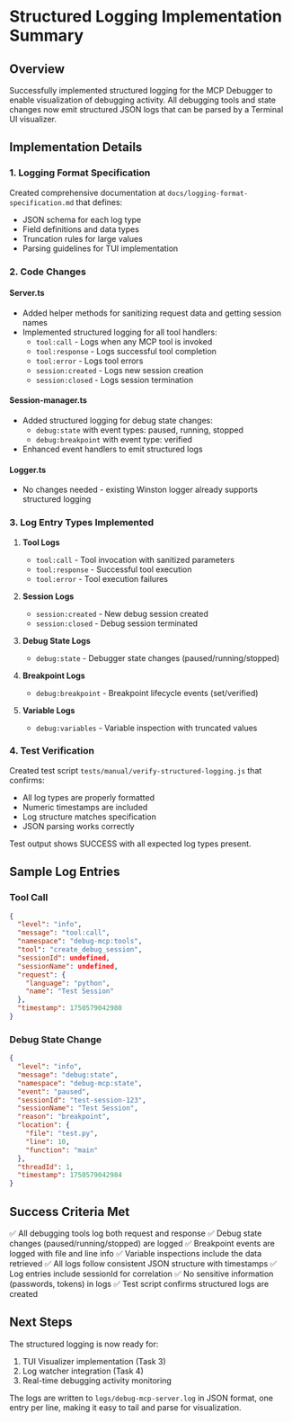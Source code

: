# Structured Logging Implementation Summary

## Overview

Successfully implemented structured logging for the MCP Debugger to enable visualization of debugging activity. All debugging tools and state changes now emit structured JSON logs that can be parsed by a Terminal UI visualizer.

## Implementation Details

### 1. Logging Format Specification
Created comprehensive documentation at `docs/logging-format-specification.md` that defines:
- JSON schema for each log type
- Field definitions and data types
- Truncation rules for large values
- Parsing guidelines for TUI implementation

### 2. Code Changes

#### Server.ts
- Added helper methods for sanitizing request data and getting session names
- Implemented structured logging for all tool handlers:
  - `tool:call` - Logs when any MCP tool is invoked
  - `tool:response` - Logs successful tool completion
  - `tool:error` - Logs tool errors
  - `session:created` - Logs new session creation
  - `session:closed` - Logs session termination

#### Session-manager.ts
- Added structured logging for debug state changes:
  - `debug:state` with event types: paused, running, stopped
  - `debug:breakpoint` with event type: verified
- Enhanced event handlers to emit structured logs

#### Logger.ts
- No changes needed - existing Winston logger already supports structured logging

### 3. Log Entry Types Implemented

1. **Tool Logs**
   - `tool:call` - Tool invocation with sanitized parameters
   - `tool:response` - Successful tool execution
   - `tool:error` - Tool execution failures

2. **Session Logs**
   - `session:created` - New debug session created
   - `session:closed` - Debug session terminated

3. **Debug State Logs**
   - `debug:state` - Debugger state changes (paused/running/stopped)

4. **Breakpoint Logs**
   - `debug:breakpoint` - Breakpoint lifecycle events (set/verified)

5. **Variable Logs**
   - `debug:variables` - Variable inspection with truncated values

### 4. Test Verification

Created test script `tests/manual/verify-structured-logging.js` that confirms:
- All log types are properly formatted
- Numeric timestamps are included
- Log structure matches specification
- JSON parsing works correctly

Test output shows SUCCESS with all expected log types present.

## Sample Log Entries

### Tool Call
```json
{
  "level": "info",
  "message": "tool:call",
  "namespace": "debug-mcp:tools",
  "tool": "create_debug_session",
  "sessionId": undefined,
  "sessionName": undefined,
  "request": {
    "language": "python",
    "name": "Test Session"
  },
  "timestamp": 1750579042980
}
```

### Debug State Change
```json
{
  "level": "info",
  "message": "debug:state",
  "namespace": "debug-mcp:state",
  "event": "paused",
  "sessionId": "test-session-123",
  "sessionName": "Test Session",
  "reason": "breakpoint",
  "location": {
    "file": "test.py",
    "line": 10,
    "function": "main"
  },
  "threadId": 1,
  "timestamp": 1750579042984
}
```

## Success Criteria Met

✅ All debugging tools log both request and response
✅ Debug state changes (paused/running/stopped) are logged
✅ Breakpoint events are logged with file and line info
✅ Variable inspections include the data retrieved
✅ All logs follow consistent JSON structure with timestamps
✅ Log entries include sessionId for correlation
✅ No sensitive information (passwords, tokens) in logs
✅ Test script confirms structured logs are created

## Next Steps

The structured logging is now ready for:
1. TUI Visualizer implementation (Task 3)
2. Log watcher integration (Task 4)
3. Real-time debugging activity monitoring

The logs are written to `logs/debug-mcp-server.log` in JSON format, one entry per line, making it easy to tail and parse for visualization.
